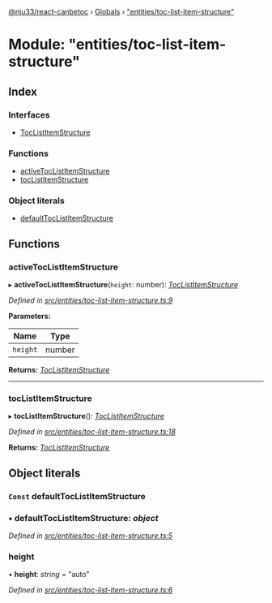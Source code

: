 [@nju33/react-canbetoc](../README.md) › [Globals](../globals.md) › ["entities/toc-list-item-structure"](_entities_toc_list_item_structure_.md)

# Module: "entities/toc-list-item-structure"

## Index

### Interfaces

* [TocListItemStructure](../interfaces/_entities_toc_list_item_structure_.toclistitemstructure.md)

### Functions

* [activeTocListItemStructure](_entities_toc_list_item_structure_.md#activetoclistitemstructure)
* [tocListItemStructure](_entities_toc_list_item_structure_.md#toclistitemstructure)

### Object literals

* [defaultTocListItemStructure](_entities_toc_list_item_structure_.md#const-defaulttoclistitemstructure)

## Functions

###  activeTocListItemStructure

▸ **activeTocListItemStructure**(`height`: number): *[TocListItemStructure](../interfaces/_entities_toc_list_item_structure_.toclistitemstructure.md)*

*Defined in [src/entities/toc-list-item-structure.ts:9](https://github.com/nju33/react-canbetoc/blob/9a57d40/src/entities/toc-list-item-structure.ts#L9)*

**Parameters:**

Name | Type |
------ | ------ |
`height` | number |

**Returns:** *[TocListItemStructure](../interfaces/_entities_toc_list_item_structure_.toclistitemstructure.md)*

___

###  tocListItemStructure

▸ **tocListItemStructure**(): *[TocListItemStructure](../interfaces/_entities_toc_list_item_structure_.toclistitemstructure.md)*

*Defined in [src/entities/toc-list-item-structure.ts:18](https://github.com/nju33/react-canbetoc/blob/9a57d40/src/entities/toc-list-item-structure.ts#L18)*

**Returns:** *[TocListItemStructure](../interfaces/_entities_toc_list_item_structure_.toclistitemstructure.md)*

## Object literals

### `Const` defaultTocListItemStructure

### ▪ **defaultTocListItemStructure**: *object*

*Defined in [src/entities/toc-list-item-structure.ts:5](https://github.com/nju33/react-canbetoc/blob/9a57d40/src/entities/toc-list-item-structure.ts#L5)*

###  height

• **height**: *string* = "auto"

*Defined in [src/entities/toc-list-item-structure.ts:6](https://github.com/nju33/react-canbetoc/blob/9a57d40/src/entities/toc-list-item-structure.ts#L6)*
